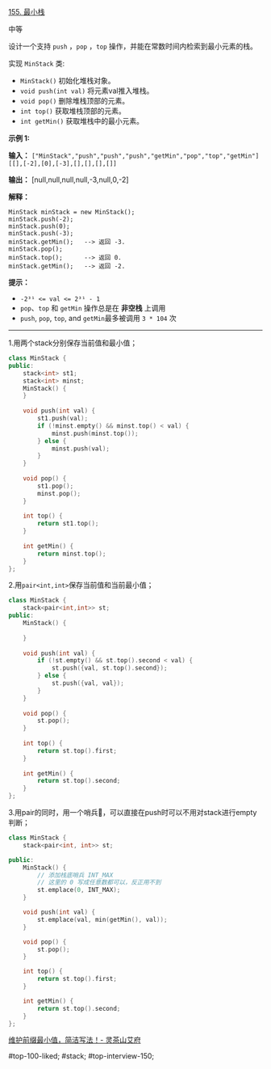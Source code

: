 [155. 最小栈](https://leetcode.cn/problems/min-stack/)

中等

设计一个支持 `push` ，`pop` ，`top` 操作，并能在常数时间内检索到最小元素的栈。

实现 `MinStack` 类:

- `MinStack()` 初始化堆栈对象。
- `void push(int val)` 将元素val推入堆栈。
- `void pop()` 删除堆栈顶部的元素。
- `int top()` 获取堆栈顶部的元素。
- `int getMin()` 获取堆栈中的最小元素。

**示例 1:**

**输入：**
`["MinStack","push","push","push","getMin","pop","top","getMin"]`  
`[[],[-2],[0],[-3],[],[],[],[]]`

**输出：**
[null,null,null,null,-3,null,0,-2]

**解释：**
```
MinStack minStack = new MinStack();
minStack.push(-2);
minStack.push(0);
minStack.push(-3);
minStack.getMin();   --> 返回 -3.
minStack.pop();
minStack.top();      --> 返回 0.
minStack.getMin();   --> 返回 -2.
```

**提示：**

- `-2³¹ <= val <= 2³¹ - 1`
- `pop`、`top` 和 `getMin` 操作总是在 **非空栈** 上调用
- `push`, `pop`, `top`, and `getMin`最多被调用 `3 * 104` 次
---- ----
1.用两个stack分别保存当前值和最小值；
```cpp
class MinStack {
public:
    stack<int> st1;
    stack<int> minst;
    MinStack() {
    }
    
    void push(int val) {
        st1.push(val);
        if (!minst.empty() && minst.top() < val) {
            minst.push(minst.top());
        } else {
            minst.push(val);
        }
    }
    
    void pop() {
        st1.pop();
        minst.pop();
    }
    
    int top() {
        return st1.top();
    }
    
    int getMin() {
        return minst.top();
    }
};
```
2.用`pair<int,int>`保存当前值和当前最小值；
```cpp
class MinStack {
    stack<pair<int,int>> st;
public:
    MinStack() {
        
    }
    
    void push(int val) {
        if (!st.empty() && st.top().second < val) {
            st.push({val, st.top().second});
        } else {
            st.push({val, val});
        }
    }
    
    void pop() {
        st.pop();
    }
    
    int top() {
        return st.top().first;
    }
    
    int getMin() {
        return st.top().second;
    }
};
```

3.用pair的同时，用一个哨兵💂，可以直接在push时可以不用对stack进行empty判断；
```cpp
class MinStack {
    stack<pair<int, int>> st;

public:
    MinStack() {
        // 添加栈底哨兵 INT_MAX
        // 这里的 0 写成任意数都可以，反正用不到
        st.emplace(0, INT_MAX);
    }

    void push(int val) {
        st.emplace(val, min(getMin(), val)); 
    }

    void pop() {
        st.pop();
    }

    int top() {
        return st.top().first;
    }

    int getMin() {
        return st.top().second;
    }
};
```
[维护前缀最小值，简洁写法！- 灵茶山艾府](https://leetcode.cn/problems/min-stack/solutions/2974438/ben-zhi-shi-wei-hu-qian-zhui-zui-xiao-zh-x0g8)

#top-100-liked; #stack; #top-interview-150;  